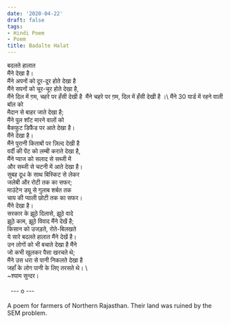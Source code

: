 ```yaml
---
date: '2020-04-22'
draft: false
tags:
- Hindi Poem
- Poem
title: Badalte Halat
---
```

बदलते हालात\
मैंने देखा है। \
मैंने अपनों को दूर-दूर होते देखा है\
मैंने सपनों को चूर-चूर होते देखा है,\
मैंने दिल में ग़म, चहरे पर हँसी देखी है 
मैंने चहरे पर ग़म, दिल में हँसी देखी है ।\\
मैंने 30 यार्ड में रहने वाली बॉल को\
मैदान से बाहर जाते देखा है;\
मैंने पुल शॉट मारने वालों को\
बैकफुट डिफैंड पर आते देखा है।\
मैंने देखा है। \
मैंने पुरानी किताबों पर ज़िल्द देखी है \
वर्दी की पेंट को लम्बी कराते देखा है, \
मैंने प्याज को सलाद से सब्जी में \
और सब्जी से चटनी में आते देखा है। \
सुबह दूध के साथ बिस्किट से लेकर \
जलेबी और रोटी तक का सफर; \
माउंटेन ड्यू से गुलाब शर्बत तक \
चाय की प्याली छोटी तक का सफर। \
मैंने देखा है। \
सरकार के झूठे दिलासे, झूठे वादे \
झूठे काम, झूठे विवाद मैंने देखें है; \
किसान को उजड़ते, रोते-बिलखते \
ये सारे बदलते हालात मैंने देखें है। \
उन लोगों को भी बचाते देखा है मैंने \
जो कभी खुलकर पैसा खरचते थे;\
मैंने उस धरा से पानी निकलते देखा है \
जहाँ के लोग पानी के लिए तरसते थे। \\
  \
~श्याम सुन्दर। \
  \
  --- o --- \
  \
A poem for farmers of Northern Rajasthan. Their land was ruined by the SEM problem.
